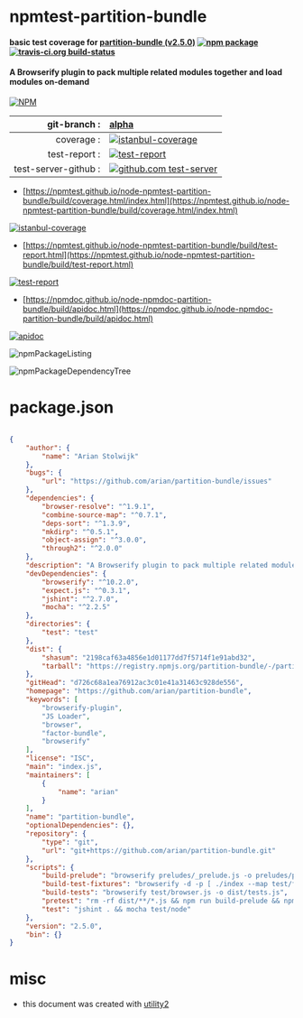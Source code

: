 # npmtest-partition-bundle

#### basic test coverage for  [partition-bundle (v2.5.0)](https://github.com/arian/partition-bundle)  [![npm package](https://img.shields.io/npm/v/npmtest-partition-bundle.svg?style=flat-square)](https://www.npmjs.org/package/npmtest-partition-bundle) [![travis-ci.org build-status](https://api.travis-ci.org/npmtest/node-npmtest-partition-bundle.svg)](https://travis-ci.org/npmtest/node-npmtest-partition-bundle)

#### A Browserify plugin to pack multiple related modules together and load modules on-demand

[![NPM](https://nodei.co/npm/partition-bundle.png?downloads=true&downloadRank=true&stars=true)](https://www.npmjs.com/package/partition-bundle)

| git-branch : | [alpha](https://github.com/npmtest/node-npmtest-partition-bundle/tree/alpha)|
|--:|:--|
| coverage : | [![istanbul-coverage](https://npmtest.github.io/node-npmtest-partition-bundle/build/coverage.badge.svg)](https://npmtest.github.io/node-npmtest-partition-bundle/build/coverage.html/index.html)|
| test-report : | [![test-report](https://npmtest.github.io/node-npmtest-partition-bundle/build/test-report.badge.svg)](https://npmtest.github.io/node-npmtest-partition-bundle/build/test-report.html)|
| test-server-github : | [![github.com test-server](https://npmtest.github.io/node-npmtest-partition-bundle/GitHub-Mark-32px.png)](https://npmtest.github.io/node-npmtest-partition-bundle/build/app/index.html) | | build-artifacts : | [![build-artifacts](https://npmtest.github.io/node-npmtest-partition-bundle/glyphicons_144_folder_open.png)](https://github.com/npmtest/node-npmtest-partition-bundle/tree/gh-pages/build)|

- [https://npmtest.github.io/node-npmtest-partition-bundle/build/coverage.html/index.html](https://npmtest.github.io/node-npmtest-partition-bundle/build/coverage.html/index.html)

[![istanbul-coverage](https://npmtest.github.io/node-npmtest-partition-bundle/build/screenCapture.buildCi.browser.%252Ftmp%252Fbuild%252Fcoverage.lib.html.png)](https://npmtest.github.io/node-npmtest-partition-bundle/build/coverage.html/index.html)

- [https://npmtest.github.io/node-npmtest-partition-bundle/build/test-report.html](https://npmtest.github.io/node-npmtest-partition-bundle/build/test-report.html)

[![test-report](https://npmtest.github.io/node-npmtest-partition-bundle/build/screenCapture.buildCi.browser.%252Ftmp%252Fbuild%252Ftest-report.html.png)](https://npmtest.github.io/node-npmtest-partition-bundle/build/test-report.html)

- [https://npmdoc.github.io/node-npmdoc-partition-bundle/build/apidoc.html](https://npmdoc.github.io/node-npmdoc-partition-bundle/build/apidoc.html)

[![apidoc](https://npmdoc.github.io/node-npmdoc-partition-bundle/build/screenCapture.buildCi.browser.%252Ftmp%252Fbuild%252Fapidoc.html.png)](https://npmdoc.github.io/node-npmdoc-partition-bundle/build/apidoc.html)

![npmPackageListing](https://npmtest.github.io/node-npmtest-partition-bundle/build/screenCapture.npmPackageListing.svg)

![npmPackageDependencyTree](https://npmtest.github.io/node-npmtest-partition-bundle/build/screenCapture.npmPackageDependencyTree.svg)



# package.json

```json

{
    "author": {
        "name": "Arian Stolwijk"
    },
    "bugs": {
        "url": "https://github.com/arian/partition-bundle/issues"
    },
    "dependencies": {
        "browser-resolve": "^1.9.1",
        "combine-source-map": "^0.7.1",
        "deps-sort": "^1.3.9",
        "mkdirp": "^0.5.1",
        "object-assign": "^3.0.0",
        "through2": "^2.0.0"
    },
    "description": "A Browserify plugin to pack multiple related modules together and load modules on-demand",
    "devDependencies": {
        "browserify": "^10.2.0",
        "expect.js": "^0.3.1",
        "jshint": "^2.7.0",
        "mocha": "^2.2.5"
    },
    "directories": {
        "test": "test"
    },
    "dist": {
        "shasum": "2198caf63a4856e1d01177dd7f5714f1e91abd32",
        "tarball": "https://registry.npmjs.org/partition-bundle/-/partition-bundle-2.5.0.tgz"
    },
    "gitHead": "d726c68a1ea76912ac3c01e41a31463c928de556",
    "homepage": "https://github.com/arian/partition-bundle",
    "keywords": [
        "browserify-plugin",
        "JS Loader",
        "browser",
        "factor-bundle",
        "browserify"
    ],
    "license": "ISC",
    "main": "index.js",
    "maintainers": [
        {
            "name": "arian"
        }
    ],
    "name": "partition-bundle",
    "optionalDependencies": {},
    "repository": {
        "type": "git",
        "url": "git+https://github.com/arian/partition-bundle.git"
    },
    "scripts": {
        "build-prelude": "browserify preludes/_prelude.js -o preludes/prelude.js",
        "build-test-fixtures": "browserify -d -p [ ./index --map test/fixtures/map.json -o dist --url ../dist ]",
        "build-tests": "browserify test/browser.js -o dist/tests.js",
        "pretest": "rm -rf dist/**/*.js && npm run build-prelude && npm run build-tests && npm run build-test-fixtures",
        "test": "jshint . && mocha test/node"
    },
    "version": "2.5.0",
    "bin": {}
}
```



# misc
- this document was created with [utility2](https://github.com/kaizhu256/node-utility2)

